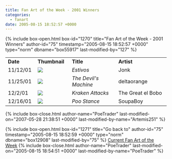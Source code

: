 ```yaml
---
title: Fan Art of the Week - 2001 Winners
categories:
  - fanart
date: 2005-08-15 18:52:57 +0000
---
```

{% include box-open.html box-id="1270" title="Fan Art of the Week - 2001 Winners" author-id="75" timestamp="2005-08-15 18:52:57 +0000" type="norm" dbname="box55917" last-modified-by="127" %}
<table border="0">

<tr>
<td width="80"><b>Date</b></td>
<td width="100"><b>Thumbnail</b></td>
<td width="200"><b>Title</b></td>
<td width="200"><b>Artist</b></td>
</tr>

<tr>
<td width="80">11/12/01</td>
<td width="100"><a href="http://starmen.net/vote/vote.php?id=9709"><img src="http - //starmen.net/files/0000/25ed/Jonk%2520-%2520Estivos.jpg.thumb.gif" border="0"/></a></td>
<td width="200"><i>Estivos</i></td>
<td width="200">Jonk</td>
</tr>

<tr>
<td width="80">11/25/01</td>
<td width="100"><a href="http://starmen.net/vote/vote.php?id=9844"><img src="http - //starmen.net/files/0000/2674/Giygas2.jpg.thumb.gif" border="0"/></a></td>
<td width="200"><i>The Devil's Machine</i></td>
<td width="200">deltaorange</td>
</tr>

<tr>
<td width="80">12/2/01</td>
<td width="100"><a href="http://starmen.net/vote/vote.php?id=9513"><img src="http - //starmen.net/files/0000/2529/kraken_attacks.jpg.thumb.gif" border="0"/></a></td>
<td width="200"><i>Kraken Attacks</i></td>
<td width="200">The Great el Bobo</td>
</tr>

<tr>
<td width="80">12/16/01</td>
<td width="100"><a href="http://starmen.net/vote/vote.php?id=2971"><img src="http - //starmen.net/files/0000/0b9b/poostance.jpg.thumb.gif" border="0"/></a></td>
<td width="200"><i>Poo Stance</i></td>
<td width="200">SoupaBoy</td>
</tr>

</table>
{% include box-close.html author-name="PoeTrader" last-modified-on="2007-05-28 21:38:51 +0000" last-modified-by-name="Artemis251" %}

{% include box-open.html box-id="1271" title="Go back to" author-id="75" timestamp="2005-08-15 18:52:59 +0000" type="norm" dbname="box12908" last-modified-by="75" %}
<a href="http://starmen.net/fanart/fotw/">Current Fan Art of the Week</a>
{% include box-close.html author-name="PoeTrader" last-modified-on="2005-08-15 18:54:51 +0000" last-modified-by-name="PoeTrader" %}
